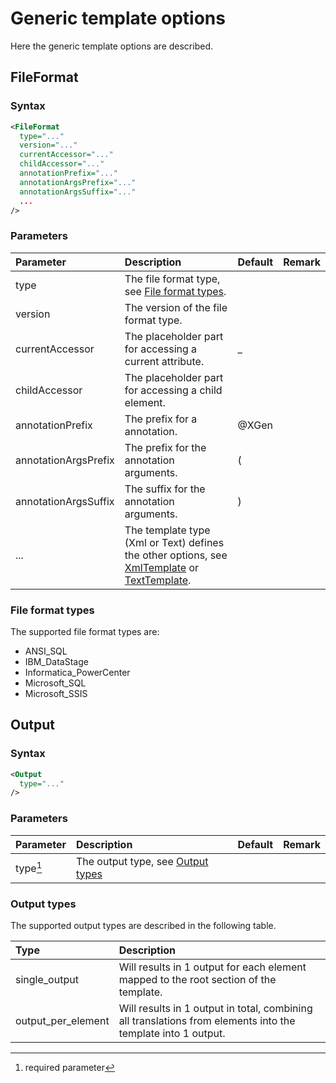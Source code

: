 # Generic template options
Here the generic template options are described.

## FileFormat

### Syntax
``` xml
<FileFormat
  type="..."
  version="..."
  currentAccessor="..."
  childAccessor="..."
  annotationPrefix="..."
  annotationArgsPrefix="..."
  annotationArgsSuffix="..."
  ...
/>
```

### Parameters
| Parameter                    | Description | Default | Remark |
|:---                          |:--- |:--- |:--- |
| type                         | The file format type, see [File format types](#file-format-types). | | |
| version                      | The version of the file format  type. | | |
| currentAccessor              | The placeholder part for accessing a current attribute. | _ | | 
| childAccessor                | The placeholder part for accessing a child element. | | | 
| annotationPrefix             | The prefix for a annotation. | @XGen | | 
| annotationArgsPrefix         | The prefix for the annotation arguments. | ( | | 
| annotationArgsSuffix         | The suffix for the annotation arguments. | ) | |
| ...                          | The template type (Xml or Text) defines the other options, see [XmlTemplate](../XmlTemplate/#fileformat) or [TextTemplate](../TextTemplate/#fileformat). |||

### File format types
The supported file format types are:

- ANSI_SQL
- IBM_DataStage
- Informatica_PowerCenter
- Microsoft_SQL
- Microsoft_SSIS


## Output

### Syntax
``` xml
<Output
  type="..."
/>
```

### Parameters
| Parameter                            | Description | Default | Remark |
|:---                                  |:--- |:--- |:--- |
| type[^1]                             | The output type, see [Output types](#output-types) | | |

### Output types
The supported output types are described in the following table.

| Type               | Description |
|:---                |:----        |
| single_output      | Will results in 1 output for each element mapped to the root section of the template. |
| output_per_element | Will results in 1 output in total, combining all translations from elements into the template into 1 output. |


[comment]: Footnotes
[^1]: required parameter
